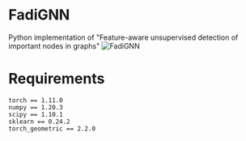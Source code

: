 # FadiGNN 
Python implementation of "Feature-aware unsupervised detection of important nodes in graphs"
![FadiGNN](https://github.com/user-attachments/assets/ef4e180a-d56e-4d67-a443-d8d408c1382e)




# Requirements
```
torch == 1.11.0
numpy == 1.20.3
scipy == 1.10.1
sklearn == 0.24.2
torch_geometric == 2.2.0
```
